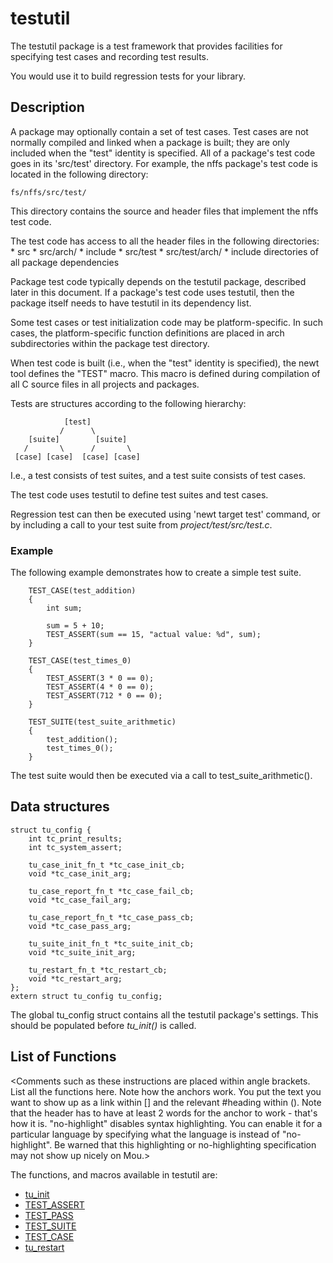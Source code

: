 # testutil


The testutil package is a test framework that provides facilities for specifying test cases and recording test results.

You would use it to build regression tests for your library.

## Description

A package may optionally contain a set of test cases.  Test cases are not normally compiled and linked when a package is built; they are only included
when the "test" identity is specified.  All of a package's test code goes in its 'src/test' directory.  For example, the nffs package's test code is located in the following directory:

    fs/nffs/src/test/

This directory contains the source and header files that implement the nffs test code.

The test code has access to all the header files in the following directories:
    * src
    * src/arch/<target-arch>
    * include
    * src/test
    * src/test/arch/<target-arch>
    * include directories of all package dependencies

Package test code typically depends on the testutil package, described later in this document.  If a package's test code uses testutil, then the package itself needs to have testutil in its dependency list.

Some test cases or test initialization code may be platform-specific.  In such cases, the platform-specific function definitions are placed in arch subdirectories within the package test directory.

When test code is built (i.e., when the "test" identity is specified), the newt tool defines the "TEST" macro.  This macro is defined during compilation of all C source files in all projects and packages.

Tests are structures according to the following hierarchy:

                [test]
               /      \
        [suite]        [suite]
       /       \      /       \
     [case] [case]  [case] [case]


I.e., a test consists of test suites, and a test suite consists of test cases.

The test code uses testutil to define test suites and test cases.

Regression test can then be executed using 'newt target test' command, or by including a call to your test suite from *project/test/src/test.c*.

### Example

The following example demonstrates how to create a simple test suite.

```no-highlight
    TEST_CASE(test_addition)
    {
        int sum;

        sum = 5 + 10;
        TEST_ASSERT(sum == 15, "actual value: %d", sum);
    }

    TEST_CASE(test_times_0)
    {
        TEST_ASSERT(3 * 0 == 0);
        TEST_ASSERT(4 * 0 == 0);
        TEST_ASSERT(712 * 0 == 0);
    }

    TEST_SUITE(test_suite_arithmetic)
    {
        test_addition();
        test_times_0();
    }
```

The test suite would then be executed via a call to test_suite_arithmetic().

## Data structures

```no-highlight
struct tu_config {
    int tc_print_results;
    int tc_system_assert;

    tu_case_init_fn_t *tc_case_init_cb;
    void *tc_case_init_arg;

    tu_case_report_fn_t *tc_case_fail_cb;
    void *tc_case_fail_arg;

    tu_case_report_fn_t *tc_case_pass_cb;
    void *tc_case_pass_arg;

    tu_suite_init_fn_t *tc_suite_init_cb;
    void *tc_suite_init_arg;

    tu_restart_fn_t *tc_restart_cb;
    void *tc_restart_arg;
};
extern struct tu_config tu_config;
```
The global tu_config struct contains all the testutil package's settings.
This should be populated before *tu_init()* is called.

## List of Functions

<Comments such as these instructions are placed within angle brackets. List all the functions here. Note how the anchors work. You put the text you want to show up as a link within [] and the relevant #heading within (). Note that the header has to have at least 2 words for the anchor to work - that's how it is. "no-highlight" disables syntax highlighting. You can enable it for a particular language by specifying what the language is instead of "no-highlight". Be warned that this highlighting or no-highlighting specification may not show up nicely on Mou.>

The functions, and macros available in testutil are:

* [tu_init](tu_init.md)
* [TEST_ASSERT](test_assert.md)
* [TEST_PASS](test_pass.md)
* [TEST_SUITE](test_suite.md)
* [TEST_CASE](test_case.md)
* [tu_restart](tu_restart.md)
